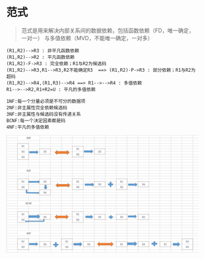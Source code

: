 # 范式

>范式是用来解决内部关系间的数据依赖，包括函数依赖（FD，唯一确定，一对一） 与多值依赖（MVD，不能唯一确定，一对多）

```
(R1,R2)-->R3 : 非平凡函数依赖
(R1,R2)-->R2 : 平凡函数依赖
(R1,R2)-F->R3 : 完全依赖；R1与R2为候选码
(R1,R2)-->R3,R1-->R3,R2不能确定R3  ==> (R1,R2)-P->R3 : 部分依赖；R1与R2为超码
(R1,R2)-->R4,(R1,R3)-->R4 ==> R1-->-->R4 : 多值依赖
R1-->-->R2,R1+R2=U : 平凡的多值依赖
```

```
1NF:每一个分量必须是不可分的数据项
2NF:非主属性完全依赖候选码
3NF:非主属性与候选码没有传递关系
BCNF:每一个决定因素都是码
4NF:平凡的多值依赖
```
![](nf.png) 